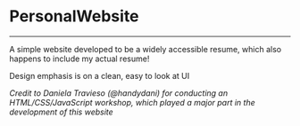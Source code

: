# PersonalWebsite
------------------
A simple website developed to be a widely accessible resume, which also happens to include my actual resume!

Design emphasis is on a clean, easy to look at UI

*Credit to Daniela Travieso (@handydani) for conducting an HTML/CSS/JavaScript workshop, which played a
major part in the development of this website*
